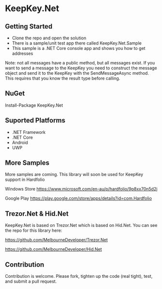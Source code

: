 # KeepKey.Net

## Getting Started

- Clone the repo and open the solution
- There is a sample/unit test app there called KeepKey.Net.Sample
- This sample is a .NET Core console app and shows you how to get addresses

Note: not all messages have a public method, but all messages exist. If you want to send a message to the KeepKey you need to construct the message object and send it to the KeepKey with the SendMessageAsync method. This requires that you know the result type before calling.

## NuGet

Install-Package KeepKey.Net

## Suported Platforms

- .NET Framework
- .NET Core
- Android
- UWP 

## More Samples

More samples are coming. This library will soon be used for KeepKey support in Hardfolio

Windows Store
https://www.microsoft.com/en-au/p/hardfolio/9p8xx70n5d2j

Google Play
https://play.google.com/store/apps/details?id=com.Hardfolio

## Trezor.Net & Hid.Net

KeepKey.Net is based on Trezor.Net which is based on Hid.Net. You can see the repo for this library here:

https://github.com/MelbourneDeveloper/Trezor.Net

https://github.com/MelbourneDeveloper/Hid.Net

## Contribution

Contribution is welcome. Please fork, tighten up the code (real tight), test, and submit a pull request.


